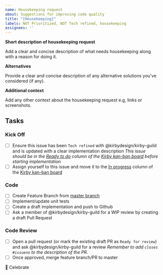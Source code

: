 ```yaml
---
name: Housekeeping request
about: Suggestions for improving code quality
title: "[Housekeeping]"
labels: NOT Prioritized, NOT Tech refined, housekeeping
assignees: ''
---
```


**Short description of housekeeping request**

<!-- Replace the paragraph below with your own description -->

Add a clear and concise description of what needs housekeeping along with a reason for doing it.

**Alternatives**

<!-- Replace the paragraph below with your own description -->

Provide a clear and concise description of any alternative solutions you've considered (if any).

**Additional context**

<!-- Replace the paragraph below with your own description -->

Add any other context about the housekeeping request e.g, links or screenshots.

## Tasks

### Kick Off

* [ ] Ensure this issue has been `Tech refined` with @kirbydesign/kirby-guild and is updated with a clear implementation description
  _This issue should be in the [Ready to do](https://github.com/kirbydesign/designsystem/projects/1#column-4590936) column of the [Kirby kan-ban board](https://github.com/kirbydesign/designsystem/projects/1) before starting implementation_
* [ ] Assign yourself to this issue and move it to the [In progress](https://github.com/kirbydesign/designsystem/projects/1#column-4590937) column of the [Kirby kan-ban board](https://github.com/kirbydesign/designsystem/projects/1)

### Code

* [ ] Create Feature Branch from [master branch](https://github.com/kirbydesign/designsystem/tree/master)
* [ ] Implement/update unit tests
* [ ] Create a draft implementation and push to Github
* [ ] Ask a member of @kirbydesign/kirby-guild for a WIP review by creating a draft Pull Request

### Code Review

* [ ] Open a pull request (or mark the existing draft PR as `Ready for review`) and ask @kirbydesign/kirby-guild for a review
  _Remember to add `closes #issueno` to the description of the PR._
* [ ] Once approved, merge feature branch/PR to master

:tada: Celebrate

